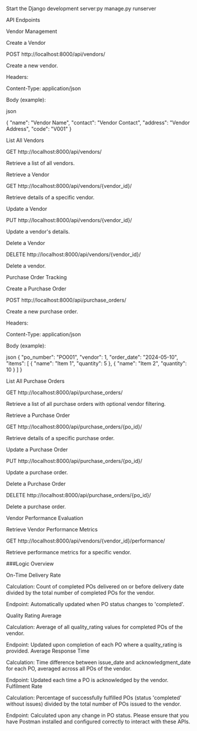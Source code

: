 Start the Django development server:py manage.py runserver


API Endpoints



Vendor Management



Create a Vendor






POST http://localhost:8000/api/vendors/




Create a new vendor.

Headers:

Content-Type: application/json

Body (example):

json

{
    "name": "Vendor Name",
    "contact": "Vendor Contact",
    "address": "Vendor Address",
    "code": "V001"
}

List All Vendors

GET http://localhost:8000/api/vendors/

Retrieve a list of all vendors.

Retrieve a Vendor

GET http://localhost:8000/api/vendors/{vendor_id}/

Retrieve details of a specific vendor.

Update a Vendor

PUT http://localhost:8000/api/vendors/{vendor_id}/

Update a vendor's details.

Delete a Vendor

DELETE http://localhost:8000/api/vendors/{vendor_id}/

Delete a vendor.

Purchase Order Tracking

Create a Purchase Order

POST http://localhost:8000/api/purchase_orders/

Create a new purchase order.

Headers:

Content-Type: application/json

Body (example):

json
{
    "po_number": "PO001",
    "vendor": 1,
    "order_date": "2024-05-10",
    "items": [
        {
            "name": "Item 1",
            "quantity": 5
        },
        {
            "name": "Item 2",
            "quantity": 10
        }
    ]
}

List All Purchase Orders

GET http://localhost:8000/api/purchase_orders/


Retrieve a list of all purchase orders with optional vendor filtering.


Retrieve a Purchase Order


GET http://localhost:8000/api/purchase_orders/{po_id}/


Retrieve details of a specific purchase order.


Update a Purchase Order


PUT http://localhost:8000/api/purchase_orders/{po_id}/


Update a purchase order.


Delete a Purchase Order


DELETE http://localhost:8000/api/purchase_orders/{po_id}/


Delete a purchase order.


Vendor Performance Evaluation


Retrieve Vendor Performance Metrics


GET http://localhost:8000/api/vendors/{vendor_id}/performance/


Retrieve performance metrics for a specific vendor.

###Logic Overview


On-Time Delivery Rate


Calculation: Count of completed POs delivered on or before delivery date divided by the total number of completed POs for the vendor.


Endpoint: Automatically updated when PO status changes to 'completed'.


Quality Rating Average


Calculation: Average of all quality_rating values for completed POs of the vendor.


Endpoint: Updated upon completion of each PO where a quality_rating is provided.
Average Response Time


Calculation: Time difference between issue_date and acknowledgment_date for each PO, averaged across all POs of the vendor.


Endpoint: Updated each time a PO is acknowledged by the vendor.
Fulfilment Rate


Calculation: Percentage of successfully fulfilled POs (status 'completed' without issues) divided by the total number of POs issued to the vendor.


Endpoint: Calculated upon any change in PO status.
Please ensure that you have Postman installed and configured correctly to interact with these APIs.





